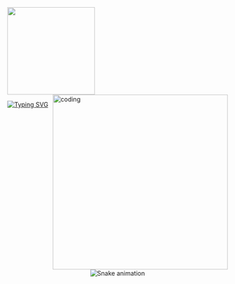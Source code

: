 <img src="https://media1.giphy.com/media/gM5qFksULw54NMWyry/giphy.gif?cid=ecf05e47rzgvaqz03cae4ugawpvo0ghsc4v2cq4u4zwd40ta&rid=giphy.gif&ct=s" width="200px">

 <img align="right" alt="coding" width="400" src="https://media.tenor.com/NOYF3f82b_gAAAAC/programmer.gif" alt="azamjonusmonaliyev">

 [![Typing SVG](https://readme-typing-svg.herokuapp.com?font=Fira+Code&pause=1000&width=435&lines=Fullname%3A+Karimov+Abrorbek)](https://git.io/typing-svg)

 <div align="center">
  <img src="https://profile-readme-generator.com/assets/snake.svg" alt="Snake animation" />
</div>

